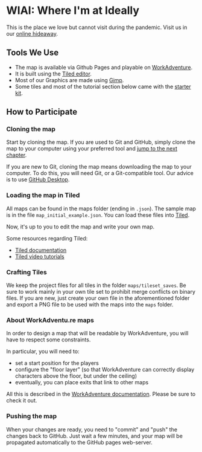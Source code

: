 # WIAI: Where I'm at Ideally

This is the place we love but cannot visit during the pandemic.
Visit us in our [online hideaway](https://play.workadventu.re/_/global/fs-wiai.github.io/wiai-home/maps/erba_inner_yard.json#entry_middle_staircases).

## Tools We Use
* The map is available via Github Pages and playable on [WorkAdventure](https://workadventu.re).
* It is built using the [Tiled editor](https://www.mapeditor.org/).
* Most of our Graphics are made using [Gimp](https://gimp.org).
* Some tiles and most of the tutorial section below came with the [starter kit](https://github.com/thecodingmachine/workadventure-map-starter-kit).

## How to Participate

### Cloning the map
Start by cloning the map. If you are used to Git and GitHub, simply clone the map
to your computer using your preferred tool and [jump to the next chapter](#loading-the-map-in-tiled).

If you are new to Git, cloning the map means downloading the map to your computer.
To do this, you will need Git, or a Git-compatible tool. Our advice is to use
[GitHub Desktop](https://desktop.github.com/).

### Loading the map in Tiled

All maps can be found in the maps folder (ending in `.json`).
The sample map is in the file `map_initial_example.json`.
You can load these files into [Tiled](https://www.mapeditor.org/).

Now, it's up to you to edit the map and write your own map.

Some resources regarding Tiled:

- [Tiled documentation](https://doc.mapeditor.org/en/stable/manual/introduction/)
- [Tiled video tutorials](https://www.gamefromscratch.com/post/2015/10/14/Tiled-Map-Editor-Tutorial-Series.aspx)

### Crafting Tiles

We keep the project files for all tiles in the folder `maps/tileset_saves`.
Be sure to work mainly in your own tile set to prohibit merge conflicts on binary files.
If you are new, just create your own file in the aforementioned folder and export a PNG file to be used with the maps into the `maps` folder.

### About WorkAdventu.re maps

In order to design a map that will be readable by WorkAdventure, you will have to respect some constraints.

In particular, you will need to:

- set a start position for the players
- configure the "floor layer" (so that WorkAdventure can correctly display characters above the floor, but under the ceiling)
- eventually, you can place exits that link to other maps

All this is described in the [WorkAdventure documentation](https://github.com/thecodingmachine/workadventure/#designing-a-map).
Please be sure to check it out. 

### Pushing the map

When your changes are ready, you need to "commit" and "push" the changes back to GitHub.
Just wait a few minutes, and your map will be propagated automatically to the GitHub pages web-server.